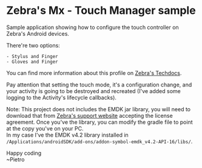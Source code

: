 # Zebra's Mx - Touch Manager sample
Sample application showing how to configure the touch controller on Zebra's Android devices.

There're two options:

    - Stylus and Finger
    - Gloves and Finger

You can find more information about this profile on [Zebra's Techdocs](http://techdocs.zebra.com/emdk-for-android/4-2/mx/touchmgr/).

Pay attention that setting the touch mode, it's a configuration change, and your activity is going to be destroyed and recreated (I've added some logging to the Activity's lifecycle callbacks). 


Note: This project does not includes the EMDK jar library, you will need to download that from [Zebra's support website](https://portal.motorolasolutions.com/Support/US-EN/Search?searchType=simple&searchTerm=EMDK%20Android) accepting the license agreement. Once you've the library, you can modify the gradle file to point at the copy you've on your PC.  
In my case I've the EMDK v4.2 library installed in `/Applications/androidSDK/add-ons/addon-symbol-emdk_v4.2-API-16/libs/`.

Happy coding  
~Pietro